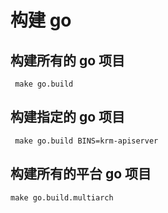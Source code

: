 # 构建 go

## 构建所有的 go 项目

```shell
 make go.build
```

## 构建指定的 go 项目

```shell
 make go.build BINS=krm-apiserver
```

## 构建所有的平台 go 项目
```shell
make go.build.multiarch
```